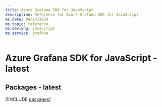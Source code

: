 ```yaml
---
title: Azure Grafana SDK for JavaScript
description: Reference for Azure Grafana SDK for JavaScript
ms.date: 04/24/2024
ms.topic: reference
ms.devlang: javascript
ms.service: grafana
---
```

# Azure Grafana SDK for JavaScript - latest
## Packages - latest
[!INCLUDE [packages](grafana-index.md)]